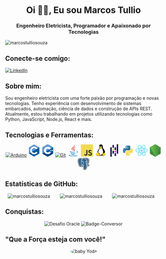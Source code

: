 <h1 align="center">Oi 👋🏾, Eu sou Marcos Tullio</h1>
<h3 align="center">Engenheiro Eletricista, Programador e Apaixonado por Tecnologias</h3>

<p align="left"> <img src="https://komarev.com/ghpvc/?username=marcostulliosouza&label=Profile%20views&color=blue&style=flat" alt="marcostulliosouza" /> </p>

## Conecte-se comigo:
<p align="left">
  <a href="https://www.linkedin.com/in/marcostullio/" target="_blank">
    <img src="https://img.shields.io/badge/LinkedIn-0077B5?style=for-the-badge&logo=linkedin&logoColor=white" alt="LinkedIn">
  </a>
</p>

## Sobre mim:
Sou engenheiro eletricista com uma forte paixão por programação e novas tecnologias. Tenho experiência com desenvolvimento de sistemas embarcados, automação, ciência de dados e construção de APIs REST. Atualmente, estou trabalhando em projetos utilizando tecnologias como Python, JavaScript, Node.js, React e mais.

## Tecnologias e Ferramentas:
<p align="center">
  <a href="https://www.arduino.cc/" target="_blank"><img src="https://cdn.worldvectorlogo.com/logos/arduino-1.svg" alt="Arduino" width="40" height="40" /></a>
  <a href="https://www.cprogramming.com/" target="_blank"><img src="https://raw.githubusercontent.com/devicons/devicon/master/icons/c/c-original.svg" alt="C" width="40" height="40" /></a>
  <a href="https://www.w3schools.com/cpp/" target="_blank"><img src="https://raw.githubusercontent.com/devicons/devicon/master/icons/cplusplus/cplusplus-original.svg" alt="C++" width="40" height="40" /></a>
  <a href="https://git-scm.com/" target="_blank"><img src="https://www.vectorlogo.zone/logos/git-scm/git-scm-icon.svg" alt="Git" width="40" height="40" /></a>
  <a href="https://www.java.com" target="_blank"><img src="https://raw.githubusercontent.com/devicons/devicon/master/icons/java/java-original.svg" alt="Java" width="40" height="40" /></a>
  <a href="https://developer.mozilla.org/en-US/docs/Web/JavaScript" target="_blank"><img src="https://raw.githubusercontent.com/devicons/devicon/master/icons/javascript/javascript-original.svg" alt="JavaScript" width="40" height="40" /></a>
  <a href="https://www.linux.org/" target="_blank"><img src="https://raw.githubusercontent.com/devicons/devicon/master/icons/linux/linux-original.svg" alt="Linux" width="40" height="40" /></a>
  <a href="https://pandas.pydata.org/" target="_blank"><img src="https://raw.githubusercontent.com/devicons/devicon/2ae2a900d2f041da66e950e4d48052658d850630/icons/pandas/pandas-original.svg" alt="Pandas" width="40" height="40" /></a>
  <a href="https://www.python.org" target="_blank"><img src="https://raw.githubusercontent.com/devicons/devicon/master/icons/python/python-original.svg" alt="Python" width="40" height="40" /></a>
  <a href="https://reactjs.org/" target="_blank"><img src="https://raw.githubusercontent.com/devicons/devicon/master/icons/react/react-original.svg" alt="React" width="40" height="40" /></a>
  <a href="https://nodejs.org/" target="_blank"><img src="https://raw.githubusercontent.com/devicons/devicon/master/icons/nodejs/nodejs-original.svg" alt="Node.js" width="40" height="40" /></a>
  <a href="https://www.postgresql.org/" target="_blank"><img src="https://raw.githubusercontent.com/devicons/devicon/master/icons/postgresql/postgresql-original.svg" alt="PostgreSQL" width="40" height="40" /></a>
</p>

## Estatísticas de GitHub:
<p align="center">
  <div style="display: flex; justify-content: space-around; width: 100%;">
    <img src="https://github-readme-stats.vercel.app/api/top-langs?username=marcostulliosouza&show_icons=true&locale=pt-br&layout=compact" alt="marcostulliosouza" width="30%" />
    <img src="https://github-readme-stats.vercel.app/api?username=marcostulliosouza&show_icons=true&locale=pt-br" alt="marcostulliosouza" width="30%" />
    <img src="https://github-readme-streak-stats.herokuapp.com/?user=marcostulliosouza&" alt="marcostulliosouza" width="30%" />
      
  </div>
</p>

<p align="center">
</p>

## Conquistas:
<div align="center">
  <img src="https://github.com/marcostulliosouza/marcostulliosouza/assets/31325472/87cd0a9c-1378-4c51-82f0-aad2552451bb" alt="Desafio Oracle" width="200" height="200">
  <img src="https://github.com/marcostulliosouza/marcostulliosouza/assets/31325472/fcffa54d-545e-4867-9934-ac9308ff8a57" alt="Badge-Conversor" width="200" height="200">
</div>

## "Que a Força esteja com você!"
<div align="center">
  <img src="https://emojis.slackmojis.com/emojis/images/1643514719/7248/baby-yoda-soup.gif?1643514719" alt="baby Yoda" style="width: 50px; height: 50px; border-radius: 50%;">
</div>
